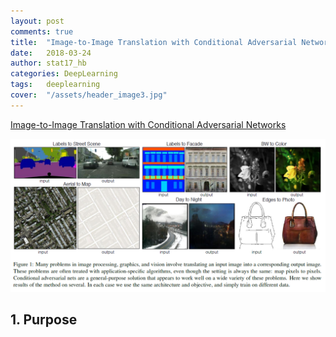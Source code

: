 ```yaml
---
layout: post
comments: true
title:  "Image-to-Image Translation with Conditional Adversarial Networks"
date:   2018-03-24
author: stat17_hb
categories: DeepLearning
tags:	deeplearning
cover:  "/assets/header_image3.jpg"
---
```


[Image-to-Image Translation with Conditional Adversarial Networks][article]

![Figure1](/assets/pix2pix/figure1.png)

## 1. Purpose

[article]: https://phillipi.github.io/pix2pix/